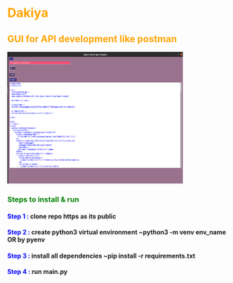 <h1 style="color:orange"> Dakiya </h1>

<h2 style="color:orange"> GUI for API development like postman </h2>
<img src="images/dakiya_shot.png" height="300" width="400"/>
<h3 style="color:green"> Steps to install & run </h3>
<h4><span style="color:blue"> Step 1 : </span> clone repo https as its public </h4>
<h4><span style="color:blue"> Step 2 : </span> create python3 virtual environment ~python3 -m venv env_name OR by pyenv </h4>
<h4><span style="color:blue"> Step 3 : </span> install all dependencies ~pip install -r requirements.txt </h4>
<h4><span style="color:blue"> Step 4 : </span> run main.py </h4>